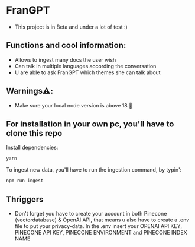 # FranGPT

- This project is in Beta and under a lot of test :)

## Functions and cool information:
- Allows to ingest many docs the user wish
- Can talk in multiple languages according the conversation
- U are able to ask FranGPT which themes she can talk about

## Warnings⚠️: 
- Make sure your local node version is above 18 🤗

## For installation in your own pc, you'll have to clone this repo

Install dependencies: 

```javascript
yarn
```

To ingest new data, you'll have to run the ingestion command, by typin':


```javascript
npm run ingest
```

## Thriggers
- Don't forget you have to create your account in both Pinecone (vectordatabase) & OpenAI API, that means u also have to create a .env file to put your privacy-data. In the .env insert your OPENAI API KEY, PINECONE API KEY, PINECONE ENVIRONMENT and PINECONE INDEX NAME
